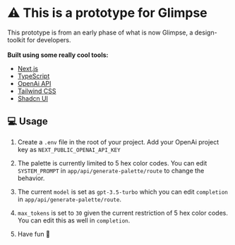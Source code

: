 # ⚠️ This is a prototype for Glimpse

This prototype is from an early phase of what is now Glimpse, a design-toolkit for developers.<br/><br/>
**Built using some really cool tools:**

- [Next.js](https://nextjs.org/)
- [TypeScript](https://www.typescriptlang.org/)
- [OpenAi API](https://openai.com/)
- [Tailwind CSS](https://tailwindcss.com/)
- [Shadcn UI](https://ui.shadcn.com/)

## 💻 Usage

1. Create a `.env` file in the root of your project. Add your OpenAi project key as `NEXT_PUBLIC_OPENAI_API_KEY`

2. The palette is currently limited to 5 hex color codes. You can edit `SYSTEM_PROMPT` in `app/api/generate-palette/route` to change the behavior.

3. The current `model` is set as `gpt-3.5-turbo` which you can edit `completion` in `app/api/generate-palette/route`.

4. `max_tokens` is set to `30` given the current restriction of 5 hex color codes. You can edit this as well in `completion`.

5. Have fun 🙂

